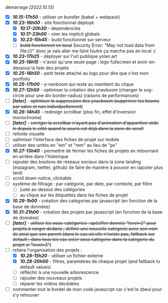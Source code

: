 démarrage *[2022.10.13]*
- [X] ***10.15-17h50*** - utiliser un bundler (babel + webpack)
- [X] ***10.23-16h00*** - site fonctionnel déployé
  - [X] ***10.17-20h30*** - dependencies
  - [X] ***10.17-23h00*** - virer les implicit globals
  - [X] ***10.23-15h45*** - build fonctionnel sur serveur
  - [ ] ~~build fonctionnel en local~~ Security Error: "May not load data from file:///" donc je vais aller me faire foutre ça marche pas en local :(
- [X] ***10.23-17h25*** - déployer sur l'url publique yolan.art
- [X] ***10.25-16h15*** - n'avoir qu'une seule page : logo fullscreen et avoir en-dessous la liste des projets
- [X] ***10.25-16h50*** - petit texte attaché au logo pour dire que c'est mon portfolio
- [X] ***10.25-17h00*** - y-navboom qui reste au maintient du clique
- [X] ***10.27-12h50*** - optimiser la création des ynavboom (changer le svg-circle pour une div border-radius) (raisons de performances)
- [ ] ***[later]*** - ~~optimiser la suppression des ynavboom (supprimer les booms par salve et non individuellement)~~
- [X] ***10.26-14h45*** - redesign scrollbar (plus fin, effet d'inversion monochrome)
- [ ] ***[later]*** - ~~corriger la scrollbar n'ayant pas d'animation d'apparition slide in depuis le côté quand la souris est déjà dans la zone de scroll~~
- [ ] refonte visuelle
- [ ] optimiser l'interface des fiches de projet sur mobile
- [ ] utiliser des unités en "em" et "rem" au lieu de "px"
- [X] ***10.27-13h40*** - permettre de fermer les fiches de projets en retournant en arrière dans l'historique
- [ ] rajouter des boutons de réseaux sociaux dans la zone landing (instagram, twitter, github) (le faire de manière à pouvoir en rajouter plus tard)
- [ ] scroll down notice, clickable
- [ ] système de filtrage : par catégorie, par date, par contexte, par filtre
  - [ ] juste au-dessus des catégories
  - [ ] au clique sur les étiquettes dans les fiches de projet
- [X] ***10.29-1h00*** - création des catégories par javascript (en fonction de la base de données)
- [X] ***10.31-21h00*** - création des projets par javascript (en fonction de la base de données)
- [ ] ***[later]*** - ~~utiliser les sous-catégories : spécifier donnée "level=2" pour projets à ranger dedans ; définir une nouvelle catégorie avec son nom de ainsi que son parent (dans le cas où elle n'existe pas, fallback sur default ; dans tous les cas créer sous catégorie dans la catégorie du projet si "level=2")~~
- [ ] refaire l'organisation des projets :
  - [X] ***10.28-15h20*** - utiliser un fichier externe
  - [X] ***10.28-20h00*** - filtres, paramètres de chaque projet (and fallback to default values)
  - [ ] réfléchir à une nouvelle arborescence
  - [ ] rajouter des nouveaux projets
  - [ ] réparer les vidéos décédées
- [ ] commenter tout le bordel de mon code javascript car c'est le zbeul pour s'y retrouver

